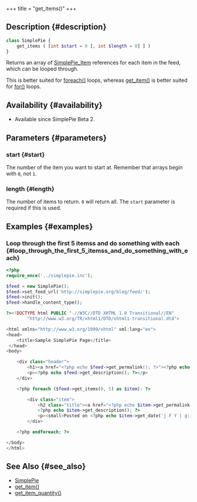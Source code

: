 +++
title = "get_items()"
+++

## Description {#description}

```php
class SimplePie {
    get_items ( [int $start = 0 [, int $length = 0] ] )
}
```

Returns an array of [SimplePie_Item](@/wiki/reference/simplepie_item/_index.md) references for each item in the feed, which can be looped through.

This is better suited for [foreach()](http://php.net/foreach) loops, whereas [get_item()](@/wiki/reference/simplepie/get_item.md) is better suited for [for()](http://php.net/manual/en/control-structures.for.php) loops.

## Availability {#availability}

- Available since SimplePie Beta 2.

## Parameters {#parameters}

### start {#start}

The number of the item you want to start at. Remember that arrays begin with `0`, not `1`.

### length {#length}

The number of items to return. `0` will return all. The `start` parameter is required if this is used.

## Examples {#examples}

### Loop through the first 5 itemss and do something with each {#loop_through_the_first_5_itemss_and_do_something_with_each}

```php
<?php
require_once('../simplepie.inc');

$feed = new SimplePie();
$feed->set_feed_url('http://simplepie.org/blog/feed/');
$feed->init();
$feed->handle_content_type();

?><!DOCTYPE html PUBLIC "-//W3C//DTD XHTML 1.0 Transitional//EN"
        "http://www.w3.org/TR/xhtml1/DTD/xhtml1-transitional.dtd">

<html xmlns="http://www.w3.org/1999/xhtml" xml:lang="en">
<head>
    <title>Sample SimplePie Page</title>
 </head>
<body>

    <div class="header">
        <h1><a href="<?php echo $feed->get_permalink(); ?>"><?php echo $feed->get_title(); ?></a></h1>
        <p><?php echo $feed->get_description(); ?></p>
    </div>

    <?php foreach ($feed->get_items(0, 5) as $item): ?>

        <div class="item">
            <h2 class="title"><a href="<?php echo $item->get_permalink(); ?>"><?php echo $item->get_title(); ?></a></h2>
            <?php echo $item->get_description(); ?>
            <p><small>Posted on <?php echo $item->get_date('j F Y | g:i a'); ?></small></p>
        </div>

    <?php endforeach; ?>

</body>
</html>
```

## See Also {#see_also}

- [SimplePie](@/wiki/reference/simplepie/_index.md)
- [get_item()](@/wiki/reference/simplepie/get_item.md)
- [get_item_quantity()](@/wiki/reference/simplepie/get_item_quantity.md)
